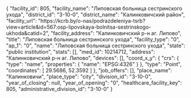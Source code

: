 {
    "facility_id": 805,
    "facility_name": "Липовская больница сестринского ухода",
    "district_id": "3-10-0",
    "district_name": "Калинковичский район",
    "facility_url": "https:\/\/kcrb.by\/o-nas\/podrazdeleniya-tsrb?view=article&id=567:osp-lipovskaya-bolnitsa-sestrinskogo-ukhoda&catid=2",
    "facility_address": "Калинковичский р-н аг. Липово",
    "title": "Липовская больница сестринского ухода",
    "facility_type": "0",
    "ap_1": "0",
    "name": "Липовская больница сестринского ухода",
    "state": "public institution",
    "stats": [],
    "med_id": 10214712,
    "address": "Калинковичский р-н аг. Липово",
    "devices": [],
    "coord_x_y": {
        "crs": {
            "type": "name",
            "properties": {
                "name": "EPSG:4326"
            }
        },
        "type": "Point",
        "coordinates": [
            29.5686,
            52.3592
        ]
    },
    "job_offers": [],
    "place_name": "Калинковичи",
    "place_type": "city",
    "division_id": "3-10-0",
    "year_of_closing": null,
    "year_of_opening": "0",
    "healthcare_facility_key": 805,
    "administrative_division_id": "3-10-0"
}